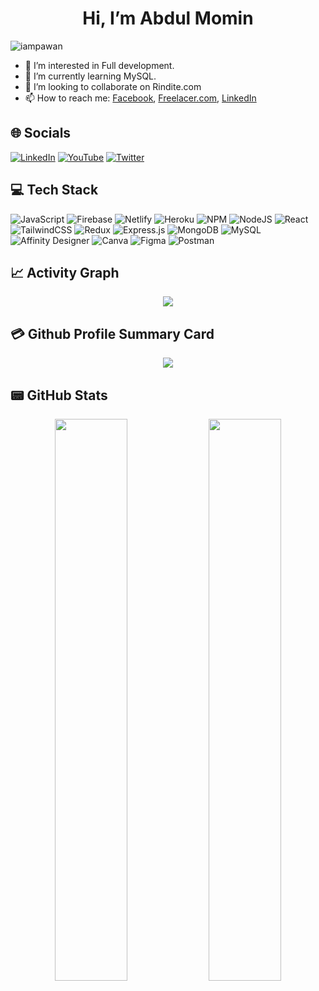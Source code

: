  <h1 align="center">Hi, I’m Abdul Momin</h1

<p align="left"> <img src="https://komarev.com/ghpvc/?username=abdulmomin956&label=Views&color=blue&style=plastic&style=for-the-badge" alt="iampawan" /> </p>


- 👀 I’m interested in Full development.
- 🌱 I’m currently learning MySQL.
- 💞️ I’m looking to collaborate on Rindite.com
- 📫 How to reach me: [Facebook](https://web.facebook.com/profile.php?id=100075723857043), [Freelacer.com](https://www.freelancer.com/u/designermomin28), [LinkedIn](https://www.linkedin.com/in/abdulmomin956/)

## 🌐 Socials
[![LinkedIn](https://img.shields.io/badge/LinkedIn-0077B5?style=for-the-badge&logo=linkedin&logoColor=white)](https://www.linkedin.com/in/abdulmomin956/) [![YouTube](https://img.shields.io/badge/YouTube-FF0000?style=for-the-badge&logo=youtube&logoColor=white)](https://www.youtube.com/channel/UCEhCt6GUrHvbc3slrcaMoEw) [![Twitter](https://img.shields.io/twitter/follow/ABDULMO83395153?logo=Twitter&style=for-the-badge)](https://twitter.com/ABDULMO83395153)

## 💻 Tech Stack
![JavaScript](https://img.shields.io/badge/javascript-%23323330.svg?style=for-the-badge&logo=javascript&logoColor=%23F7DF1E)  ![Firebase](https://img.shields.io/badge/firebase-%23039BE5.svg?style=for-the-badge&logo=firebase)  ![Netlify](https://img.shields.io/badge/netlify-%23000000.svg?style=for-the-badge&logo=netlify&logoColor=#00C7B7) ![Heroku](https://img.shields.io/badge/heroku-%23430098.svg?style=for-the-badge&logo=heroku&logoColor=white) ![NPM](https://img.shields.io/badge/NPM-%23000000.svg?style=for-the-badge&logo=npm&logoColor=white) ![NodeJS](https://img.shields.io/badge/node.js-6DA55F?style=for-the-badge&logo=node.js&logoColor=white) ![React](https://img.shields.io/badge/react-%2320232a.svg?style=for-the-badge&logo=react&logoColor=%2361DAFB)![TailwindCSS](https://img.shields.io/badge/tailwindcss-%2338B2AC.svg?style=for-the-badge&logo=tailwind-css&logoColor=white) ![Redux](https://img.shields.io/badge/redux-%23593d88.svg?style=for-the-badge&logo=redux&logoColor=white) ![Express.js](https://img.shields.io/badge/express.js-%23404d59.svg?style=for-the-badge&logo=express&logoColor=%2361DAFB) ![MongoDB](https://img.shields.io/badge/MongoDB-%234ea94b.svg?style=for-the-badge&logo=mongodb&logoColor=white) ![MySQL](https://img.shields.io/badge/mysql-%2300f.svg?style=for-the-badge&logo=mysql&logoColor=white) ![Affinity Designer](https://img.shields.io/badge/affinitydesginer-%231B72BE.svg?style=for-the-badge&logo=affinity-designer&logoColor=white) ![Canva](https://img.shields.io/badge/Canva-%2300C4CC.svg?style=for-the-badge&logo=Canva&logoColor=white) 	![Figma](https://img.shields.io/badge/figma-%23F24E1E.svg?style=for-the-badge&logo=figma&logoColor=white) ![Postman](https://img.shields.io/badge/Postman-FF6C37?style=for-the-badge&logo=postman&logoColor=white) 


## 📈 Activity Graph
<p align="center">
	<img src="https://activity-graph.herokuapp.com/graph?username=abdulmomin956&theme=minimal"/>
</p>


## 💳 Github Profile Summary Card
<p align="center">
  <img src="https://github-profile-summary-cards.vercel.app/api/cards/profile-details?username=abdulmomin956&theme=vue"/>
</p>


## 📟 GitHub Stats
<p align="center">
	<img width="48%" src="https://github-readme-stats.vercel.app/api?username=abdulmomin956&show_icons=true&theme=vue" />
	<img width="48%" src="https://github-readme-streak-stats.herokuapp.com/?user=abdulmomin956&theme=vue" />
</p>
